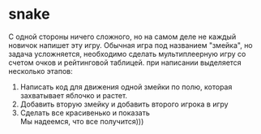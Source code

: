 # snake
С одной стороны ничего сложного, но на самом деле не каждый новичок напишет эту игру.
Обычная игра под названием "змейка", но задача усложняется, необходимо сделать мультиплеерную игру со счетом очков и рейтинговой таблицей.
при написании выделяется несколько этапов:
1. Написать код для движения одной змейки по полю, которая захватывает яблочко и растет.
2. Добавить вторую змейку и добавить второго игрока в игру
4. Сделать все красивенько и показать   
Мы надеемся, что все получится)))
